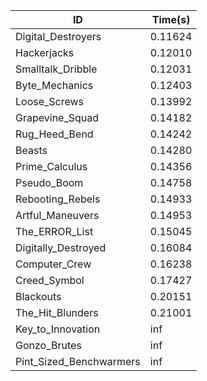 |ID|Time(s)|
|-|-|
|Digital_Destroyers|0.11624|
|Hackerjacks|0.12010|
|Smalltalk_Dribble|0.12031|
|Byte_Mechanics|0.12403|
|Loose_Screws|0.13992|
|Grapevine_Squad|0.14182|
|Rug_Heed_Bend|0.14242|
|Beasts|0.14280|
|Prime_Calculus|0.14356|
|Pseudo_Boom|0.14758|
|Rebooting_Rebels|0.14933|
|Artful_Maneuvers|0.14953|
|The_ERROR_List|0.15045|
|Digitally_Destroyed|0.16084|
|Computer_Crew|0.16238|
|Creed_Symbol|0.17427|
|Blackouts|0.20151|
|The_Hit_Blunders|0.21001|
|Key_to_Innovation|inf|
|Gonzo_Brutes|inf|
|Pint_Sized_Benchwarmers|inf|
